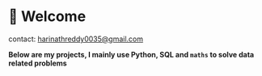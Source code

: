 # 👋 Welcome 
contact: harinathreddy0035@gmail.com


**Below are my projects, I mainly use Python, SQL and `maths` to solve data related problems**
